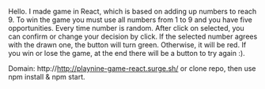 Hello. I made game in React, which is based on adding up numbers to reach 9. To win the game you must use all numbers from 1 to 9 and you have five opportunities. Every time number is random. After click on selected, you can confirm or change your decision by click. If the selected number agrees with the drawn one, the button will turn green. Otherwise, it will be red. If you win or lose the game, at the end there will be a button to try again :).

Domain: http://http://playnine-game-react.surge.sh/ or clone repo, then use npm install & npm start.
